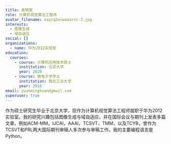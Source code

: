 ```yaml
---
title: 袁明宽
role: 计算机视觉算法工程师
avatar_filename: eaycq2euwaaarnc-3.jpg
interests:
  - 图像生成
  - 域自适应
social: []
organizations:
  - name: 华为2012实验室
education:
  courses:
    - course: 计算机应用技术硕士
      institution: 北京大学
      year: 2020
    - course: 微电子学学士
      institution: 西北工业大学
      year: 2016
email: yuanmingkuan@gmail.com
superuser: true
---
```

作为硕士研究生毕业于北京大学，现作为计算机视觉算法工程师就职于华为2012实验室。我的研究兴趣包括图像生成与域自适应，并在国际会议与期刊上发表多篇文章，例如ACM-MM，IJCAI，AAAI，TCSVT，TMM，以及TCYB，曾作为TCSVT和PRL两大国际期刊审稿人多次参与审稿工作。我的主要编程语言是Python。